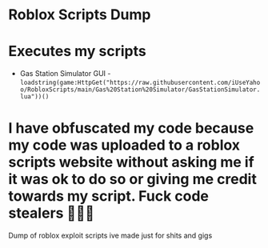 # Roblox Scripts Dump
# Executes my scripts
- Gas Station Simulator GUI - `loadstring(game:HttpGet("https://raw.githubusercontent.com/iUseYahoo/RobloxScripts/main/Gas%20Station%20Simulator/GasStationSimulator.lua"))()`

# I have obfuscated my code because my code was uploaded to a roblox scripts website without asking me if it was ok to do so or giving me credit towards my script. Fuck code stealers 🤦🏻‍♂️ 

Dump of roblox exploit scripts ive made just for shits and gigs
